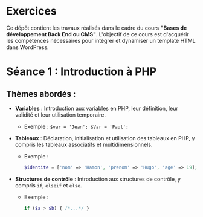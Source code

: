 # Exercices
Ce dépôt contient les travaux réalisés dans le cadre du cours **"Bases de développement Back End ou CMS"**. 
L'objectif de ce cours est d'acquérir les compétences nécessaires pour intégrer et dynamiser un template HTML dans WordPress.

# Séance 1 : Introduction à PHP

## Thèmes abordés :
- **Variables** : Introduction aux variables en PHP, leur définition, leur validité et leur utilisation temporaire.
  - Exemple : `$var = 'Jean'; $Var = 'Paul';`
  
- **Tableaux** : Déclaration, initialisation et utilisation des tableaux en PHP, y compris les tableaux associatifs et multidimensionnels.
  - Exemple : 
    ```php
    $identite = ['nom' => 'Hamon', 'prenom' => 'Hugo', 'age' => 19];
    ```

- **Structures de contrôle** : Introduction aux structures de contrôle, y compris `if`, `elseif` et `else`.
  - Exemple : 
    ```php
    if ($a > $b) { /*...*/ }
    ```

